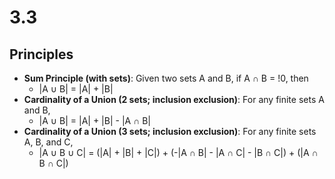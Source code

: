 # 3.3

## Principles
- **Sum Principle (with sets)**: Given two sets A and B, if A $\cap$ B = !0, then 
    - |A $\cup$ B| = |A| + |B|
- **Cardinality of a Union (2 sets; inclusion exclusion)**: For any finite sets A and B, 
    - |A $\cup$ B| = |A| + |B| - |A $\cap$ B|
- **Cardinality of a Union (3 sets; inclusion exclusion)**: For any finite sets A, B, and C,
    - |A $\cup$ B $\cup$ C| = (|A| + |B| + |C|) + (-|A $\cap$ B| - |A $\cap$ C| - |B $\cap$ C|) + (|A $\cap$ B $\cap$ C|)
